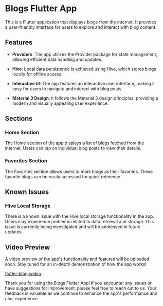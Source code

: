 # Blogs Flutter App

This is a Flutter application that displays blogs from the internet. It provides a user-friendly interface for users to explore and interact with blog content.

## Features

- **Providers**: The app utilizes the Provider package for state management, allowing efficient data handling and updates.

- **Hive**: Local data persistence is achieved using Hive, which stores blogs locally for offline access.

- **Interactive UI**: The app features an interactive user interface, making it easy for users to navigate and interact with blog posts.

- **Material 3 Design**: It follows the Material 3 design principles, providing a modern and visually appealing user experience.

## Sections

### Home Section

The Home section of the app displays a list of blogs fetched from the internet. Users can tap on individual blog posts to view their details.

### Favorites Section

The Favorites section allows users to mark blogs as their favorites. These favorite blogs can be easily accessed for quick reference.

## Known Issues

### Hive Local Storage

There is a known issue with the Hive local storage functionality in the app. Users may experience problems related to data retrieval and storage. This issue is currently being investigated and will be addressed in future updates.

## Video Preview

A video preview of the app's functionality and features will be uploaded soon. Stay tuned for an in-depth demonstration of how the app works!


[flutter-blog.webm](https://github.com/red-malone/Blog-Display/assets/96327578/071de734-a5a8-4a41-8e99-6fda7d2b74ed)


Thank you for using the Blogs Flutter App! If you encounter any issues or have suggestions for improvement, please feel free to reach out to us. Your feedback is valuable as we continue to enhance the app's performance and user experience.
